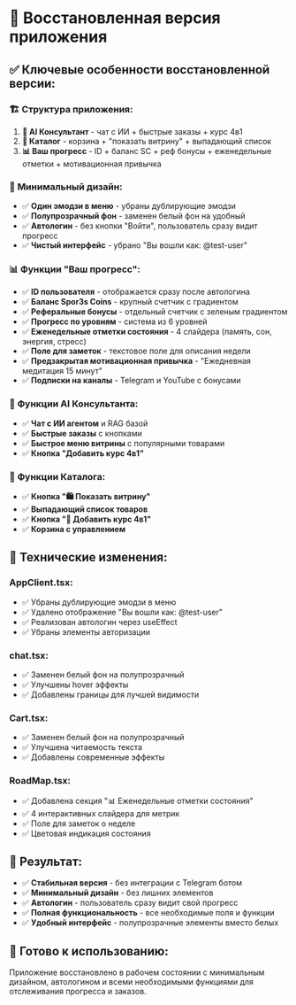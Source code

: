 # 🎯 Восстановленная версия приложения

## ✅ **Ключевые особенности восстановленной версии:**

### 🏗️ **Структура приложения:**
1. **🤖 AI Консультант** - чат с ИИ + быстрые заказы + курс 4в1
2. **🛒 Каталог** - корзина + "показать витрину" + выпадающий список
3. **📊 Ваш прогресс** - ID + баланс SC + реф бонусы + еженедельные отметки + мотивационная привычка

### 🎨 **Минимальный дизайн:**
- ✅ **Один эмодзи в меню** - убраны дублирующие эмодзи
- ✅ **Полупрозрачный фон** - заменен белый фон на удобный
- ✅ **Автологин** - без кнопки "Войти", пользователь сразу видит прогресс
- ✅ **Чистый интерфейс** - убрано "Вы вошли как: @test-user"

### 📊 **Функции "Ваш прогресс":**
- ✅ **ID пользователя** - отображается сразу после автологина
- ✅ **Баланс Spor3s Coins** - крупный счетчик с градиентом
- ✅ **Реферальные бонусы** - отдельный счетчик с зеленым градиентом
- ✅ **Прогресс по уровням** - система из 6 уровней
- ✅ **Еженедельные отметки состояния** - 4 слайдера (память, сон, энергия, стресс)
- ✅ **Поле для заметок** - текстовое поле для описания недели
- ✅ **Предзакрытая мотивационная привычка** - "Ежедневная медитация 15 минут"
- ✅ **Подписки на каналы** - Telegram и YouTube с бонусами

### 🤖 **Функции AI Консультанта:**
- ✅ **Чат с ИИ агентом** и RAG базой
- ✅ **Быстрые заказы** с кнопками
- ✅ **Быстрое меню витрины** с популярными товарами
- ✅ **Кнопка "Добавить курс 4в1"**

### 🛒 **Функции Каталога:**
- ✅ **Кнопка "🛍️ Показать витрину"**
- ✅ **Выпадающий список товаров**
- ✅ **Кнопка "🌟 Добавить курс 4в1"**
- ✅ **Корзина с управлением**

## 🔧 **Технические изменения:**

### **AppClient.tsx:**
- ✅ Убраны дублирующие эмодзи в меню
- ✅ Удалено отображение "Вы вошли как: @test-user"
- ✅ Реализован автологин через useEffect
- ✅ Убраны элементы авторизации

### **chat.tsx:**
- ✅ Заменен белый фон на полупрозрачный
- ✅ Улучшены hover эффекты
- ✅ Добавлены границы для лучшей видимости

### **Cart.tsx:**
- ✅ Заменен белый фон на полупрозрачный
- ✅ Улучшена читаемость текста
- ✅ Добавлены современные эффекты

### **RoadMap.tsx:**
- ✅ Добавлена секция "📊 Еженедельные отметки состояния"
- ✅ 4 интерактивных слайдера для метрик
- ✅ Поле для заметок о неделе
- ✅ Цветовая индикация состояния

## 🎯 **Результат:**
- ✅ **Стабильная версия** - без интеграции с Telegram ботом
- ✅ **Минимальный дизайн** - без лишних элементов
- ✅ **Автологин** - пользователь сразу видит свой прогресс
- ✅ **Полная функциональность** - все необходимые поля и функции
- ✅ **Удобный интерфейс** - полупрозрачные элементы вместо белых

## 🚀 **Готово к использованию:**
Приложение восстановлено в рабочем состоянии с минимальным дизайном, автологином и всеми необходимыми функциями для отслеживания прогресса и заказов.